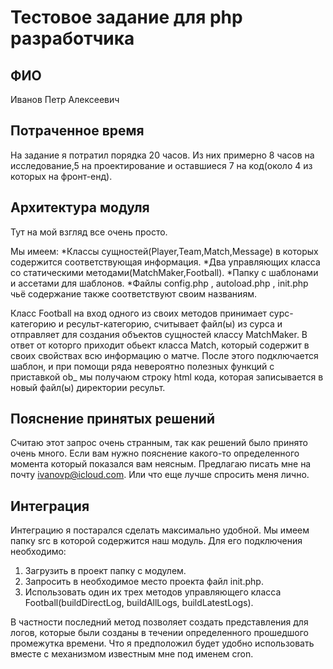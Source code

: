 # Тестовое задание для php разработчика
## ФИО
Иванов Петр Алексеевич 

## Потраченное время
На задание я потратил порядка 20 часов. Из них примерно 8 часов на исследование,5 на проектирование и оставшиеся 7 на код(около 4 из которых на фронт-енд).
 
## Архитектура модуля 
Тут на мой взгляд все очень просто.

Мы имеем:
*Классы сущностей(Player,Team,Match,Message) в которых содержится соответствующая информация.
*Два управляющих класса со статическими методами(MatchMaker,Football).
*Папку с шаблонами и ассетами для шаблонов.
*Файлы сonfig.php , autoload.php , init.php чьё содержание также соответствуют своим названиям.

Класс Football на вход одного из своих методов принимает сурс-категорию и ресульт-категорию, считывает файл(ы) из сурса и отправляет для создания объектов сущностей классу МatchMaker. В ответ от которго приходит обьект класса Match, который содержит в своих свойствах всю информацию о матче. После этого подключается шаблон, и при помощи ряда невероятно полезных функций с приставкой ob_ мы получаюм строку html кода, которая записывается в новый файл(ы) директории ресульт. 

## Пояснение принятых решений
Считаю этот запрос очень странным, так как решений было принято очень много. Если вам нужно пояснение какого-то определенного момента который показался вам неясным. Предлагаю писать мне на почту ivanovp@icloud.com. Или что еще лучше спросить меня лично.

## Интеграция
Интеграцию я постарался сделать максимально удобной. Мы имеем папку src в которой содержится наш модуль. 
Для его подключения необходимо:
1. Загрузить в проект папку с модулем.
2. Запросить в необходимое место проекта файл init.php.
3. Использовать один их трех методов управляющего класса Football(buildDirectLog, buildAllLogs, buildLatestLogs).

В частности последний метод позволяет создать представления для логов, которые были созданы в течении определенного прошедшого промежутка времени.
Что я предположил будет удобно использовать вместе с механизмом известным мне под именем cron.


